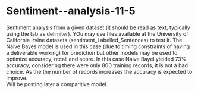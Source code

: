 # Sentiment--analysis-11-5
Sentiment analysis from a given dataset (it should be read as text, typically using the tab as delimiter). YOu may use files available at the University of California Irvine datasets (sentiment_Labelled_Sentences) to test it. 
The Naive Bayes model is used in this case (due to timing constraints of having a deliverable working)  for prediction but other models may be used to optimize accuracy,  recall and score. In this case Naive Bayel yielded 73% accuracy; considering there were only 800 training records, it is not a bad choice. As the the number of records increases the accuracy is expected to improve.   
Will be posting later a comparitive model. 
